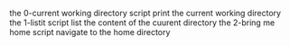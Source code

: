 the 0-current working directory script print the current working directory
the 1-listit script list the content of the cuurent directory
the 2-bring me home script navigate to the home directory
